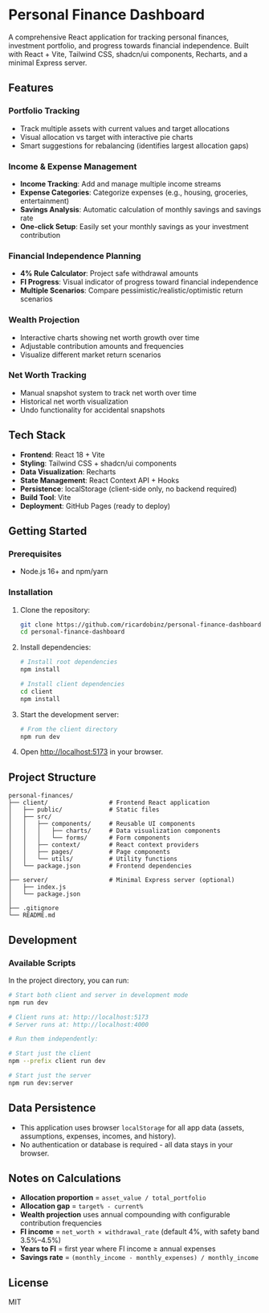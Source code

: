 # Personal Finance Dashboard

A comprehensive React application for tracking personal finances, investment portfolio, and progress towards financial independence. Built with React + Vite, Tailwind CSS, shadcn/ui components, Recharts, and a minimal Express server.

## Features

### Portfolio Tracking
- Track multiple assets with current values and target allocations
- Visual allocation vs target with interactive pie charts
- Smart suggestions for rebalancing (identifies largest allocation gaps)

### Income & Expense Management
- **Income Tracking**: Add and manage multiple income streams
- **Expense Categories**: Categorize expenses (e.g., housing, groceries, entertainment)
- **Savings Analysis**: Automatic calculation of monthly savings and savings rate
- **One-click Setup**: Easily set your monthly savings as your investment contribution

### Financial Independence Planning
- **4% Rule Calculator**: Project safe withdrawal amounts
- **FI Progress**: Visual indicator of progress toward financial independence
- **Multiple Scenarios**: Compare pessimistic/realistic/optimistic return scenarios

### Wealth Projection
- Interactive charts showing net worth growth over time
- Adjustable contribution amounts and frequencies
- Visualize different market return scenarios

### Net Worth Tracking
- Manual snapshot system to track net worth over time
- Historical net worth visualization
- Undo functionality for accidental snapshots

## Tech Stack
- **Frontend**: React 18 + Vite
- **Styling**: Tailwind CSS + shadcn/ui components
- **Data Visualization**: Recharts
- **State Management**: React Context API + Hooks
- **Persistence**: localStorage (client-side only, no backend required)
- **Build Tool**: Vite
- **Deployment**: GitHub Pages (ready to deploy)

## Getting Started

### Prerequisites
- Node.js 16+ and npm/yarn

### Installation

1. Clone the repository:
   ```bash
   git clone https://github.com/ricardobinz/personal-finance-dashboard.git
   cd personal-finance-dashboard
   ```

2. Install dependencies:
   ```bash
   # Install root dependencies
   npm install
   
   # Install client dependencies
   cd client
   npm install
   ```

3. Start the development server:
   ```bash
   # From the client directory
   npm run dev
   ```

4. Open [http://localhost:5173](http://localhost:5173) in your browser.

## Project Structure

```
personal-finances/
├── client/                 # Frontend React application
│   ├── public/             # Static files
│   ├── src/
│   │   ├── components/     # Reusable UI components
│   │   │   ├── charts/     # Data visualization components
│   │   │   └── forms/      # Form components
│   │   ├── context/        # React context providers
│   │   ├── pages/          # Page components
│   │   └── utils/          # Utility functions
│   └── package.json        # Frontend dependencies
│
├── server/                 # Minimal Express server (optional)
│   ├── index.js
│   └── package.json
│
├── .gitignore
└── README.md
```

## Development

### Available Scripts

In the project directory, you can run:

```bash
# Start both client and server in development mode
npm run dev

# Client runs at: http://localhost:5173
# Server runs at: http://localhost:4000

# Run them independently:

# Start just the client
npm --prefix client run dev

# Start just the server
npm run dev:server
```

## Data Persistence
- This application uses browser `localStorage` for all app data (assets, assumptions, expenses, incomes, and history).
- No authentication or database is required - all data stays in your browser.

## Notes on Calculations
- **Allocation proportion** = `asset_value / total_portfolio`
- **Allocation gap** = `target% - current%`
- **Wealth projection** uses annual compounding with configurable contribution frequencies
- **FI income** = `net_worth × withdrawal_rate` (default 4%, with safety band 3.5%–4.5%)
- **Years to FI** = first year where FI income ≥ annual expenses
- **Savings rate** = `(monthly_income - monthly_expenses) / monthly_income`

## License
MIT
